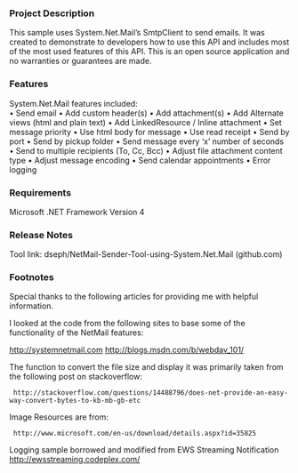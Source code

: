 
### Project Description
This sample uses System.Net.Mail’s SmtpClient to send emails.   It was created to demonstrate to developers how to use this API and includes most of the most used features of this API.
This is an open source application and no warranties or guarantees are made. 

### Features

System.Net.Mail features included:	
•	Send email
•	Add custom header(s)
•	Add attachment(s)
•	Add Alternate views (html and plain text)
•	Add LinkedResource / Inline attachment
•	Set message priority
•	Use html body for message
•	Use read receipt
•	Send by port
•	Send by pickup folder
•	Send message every ‘x’ number of seconds
•	Send to multiple recipients (To, Cc, Bcc)
•	Adjust file attachment content type
•	Adjust message encoding
•	Send calendar appointments
•	Error logging

### Requirements

Microsoft .NET Framework Version 4
 
### Release Notes

Tool link:  dseph/NetMail-Sender-Tool-using-System.Net.Mail (github.com)
 
### Footnotes

Special thanks to the following articles for providing me with helpful information.

I looked at the code from the following sites to base some of the functionality of the NetMail features:

  http://systemnetmail.com
  http://blogs.msdn.com/b/webdav_101/
  
The function to convert the file size and display it was primarily taken from the following post on stackoverflow:

     http://stackoverflow.com/questions/14488796/does-net-provide-an-easy-way-convert-bytes-to-kb-mb-gb-etc
     
Image Resources are from:

     http://www.microsoft.com/en-us/download/details.aspx?id=35825
     
Logging sample borrowed and modified from EWS Streaming Notification
    http://ewsstreaming.codeplex.com/
